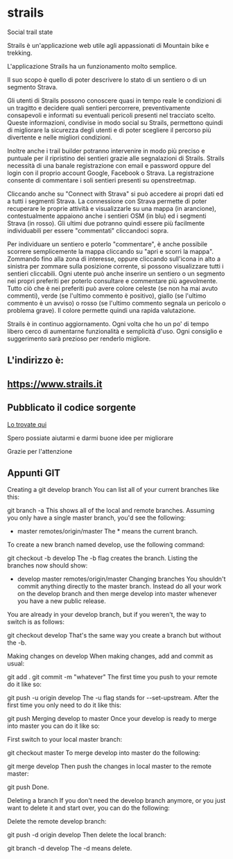 # strails

Social trail state

Strails è un'applicazione web utile agli appassionati di Mountain bike e trekking.

L'applicazione Strails ha un funzionamento molto semplice.

Il suo scopo è quello di poter descrivere lo stato di un sentiero o di un segmento Strava.

Gli utenti di Strails possono conoscere quasi in tempo reale le condizioni di un tragitto e decidere quali sentieri percorrere, preventivamente consapevoli e informati su eventuali pericoli presenti nel tracciato scelto. Queste informazioni, condivise in modo social su Strails, permettono quindi di migliorare la sicurezza degli utenti e di poter scegliere il percorso più divertente e nelle migliori condizioni.

Inoltre anche i trail builder potranno intervenire in modo più preciso e puntuale per il ripristino dei sentieri grazie alle segnalazioni di Strails. Strails necessità di una banale registrazione con email e password oppure del login con il proprio account Google, Facebook o Strava. La registrazione consente di commentare i soli sentieri presenti su openstreetmap.

Cliccando anche su "Connect with Strava" si può accedere ai propri dati ed a tutti i segmenti Strava. La connessione con Strava permette di poter recuperare le proprie attività e visualizzarle su una mappa (in arancione), contestualmente appaiono anche i sentieri OSM (in blu) ed i segmenti Strava (in rosso). Gli ultimi due potranno quindi essere più facilmente individuabili per essere "commentati" cliccandoci sopra.

Per individuare un sentiero e poterlo "commentare", è anche possibile scorrere semplicemente la mappa cliccando su "apri e scorri la mappa". Zommando fino alla zona di interesse, oppure cliccando sull'icona in alto a sinistra per zommare sulla posizione corrente, si possono visualizzare tutti i sentieri cliccabili. Ogni utente può anche inserire un sentiero o un segmento nei propri preferiti per poterlo consultare e commentare più agevolmente. Tutto ciò che è nei preferiti può avere colore celeste (se non ha mai avuto commenti), verde (se l'ultimo commento è positivo), giallo (se l'ultimo commento è un avviso) o rosso (se l'ultimo commento segnala un pericolo o problema grave). Il colore permette quindi una rapida valutazione.

Strails è in continuo aggiornamento. Ogni volta che ho un po' di tempo libero cerco di aumentarne funzionalità e semplicità d'uso. Ogni consiglio e suggerimento sarà prezioso per renderlo migliore.

## L'indirizzo è:

## https://www.strails.it

## Pubblicato il codice sorgente

[Lo trovate qui](https://github.com/MaoX17/strails)

Spero possiate aiutarmi e darmi buone idee per migliorare

Grazie per l'attenzione

## Appunti GIT

Creating a git develop branch
You can list all of your current branches like this:

git branch -a
This shows all of the local and remote branches. Assuming you only have a single master branch, you'd see the following:

-   master
    remotes/origin/master
    The \* means the current branch.

To create a new branch named develop, use the following command:

git checkout -b develop
The -b flag creates the branch. Listing the branches now should show:

-   develop
    master
    remotes/origin/master
    Changing branches
    You shouldn't commit anything directly to the master branch. Instead do all your work on the develop branch and then merge develop into master whenever you have a new public release.

You are already in your develop branch, but if you weren't, the way to switch is as follows:

git checkout develop
That's the same way you create a branch but without the -b.

Making changes on develop
When making changes, add and commit as usual:

git add .
git commit -m "whatever"
The first time you push to your remote do it like so:

git push -u origin develop
The -u flag stands for --set-upstream. After the first time you only need to do it like this:

git push
Merging develop to master
Once your develop is ready to merge into master you can do it like so:

First switch to your local master branch:

git checkout master
To merge develop into master do the following:

git merge develop
Then push the changes in local master to the remote master:

git push
Done.

Deleting a branch
If you don't need the develop branch anymore, or you just want to delete it and start over, you can do the following:

Delete the remote develop branch:

git push -d origin develop
Then delete the local branch:

git branch -d develop
The -d means delete.
